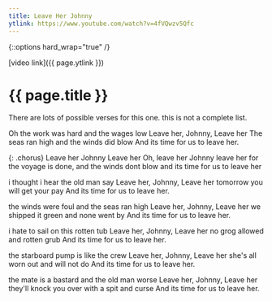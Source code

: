 ```yaml
---
title: Leave Her Johnny
ytlink: https://www.youtube.com/watch?v=4fVQwzv5Qfc
---
```


{::options hard_wrap="true" /}

[video link]({{ page.ytlink }})

# {{ page.title }}

There are lots of possible verses for this one. this is not a complete list.

Oh the work was hard and the wages low
Leave her, Johnny, Leave her
The seas ran high and the winds did blow
And its time for us to leave her.

{: .chorus}
Leave her Johnny Leave her
Oh, leave her Johnny leave her
for the voyage is done, and the winds dont blow
and its time for us to leave her

i thought i hear the old man say
Leave her, Johnny, Leave her
tomorrow you will get your pay
And its time for us to leave her.

the winds were foul and the seas ran high
Leave her, Johnny, Leave her
we shipped it green and none went by
And its time for us to leave her.

i hate to sail on this rotten tub
Leave her, Johnny, Leave her
no grog allowed and rotten grub
And its time for us to leave her.

the starboard pump is like the crew
Leave her, Johnny, Leave her
she's all worn out and will not do
And its time for us to leave her.

the mate is a bastard and the old man worse
Leave her, Johnny, Leave her
they'll knock you over with a spit and curse
And its time for us to leave her.
